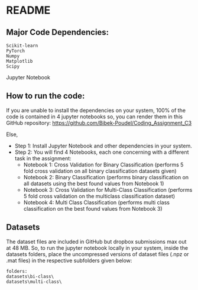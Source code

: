 # README

## Major Code Dependencies:
	Scikit-learn
	PyTorch
	Numpy
	Matplotlib
	Scipy
  Jupyter Notebook

## How to run the code:

If you are unable to install the dependencies on your system, 100% of the code is contained in 4 jupyter notebooks so, you can render them in this GitHub repository:
https://github.com/Bibek-Poudel/Coding_Assignment_C3

Else, 
  - Step 1: Install Jupyter Notebook and other dependencies in your system.
  - Step 2: You will find 4 Notebooks, each one concerning with a different task in the assignment:
    - Notebook 1: Cross Validation for Binary Classification (performs 5 fold cross validation on all binary classification datasets given)
    - Notebook 2: Binary Classification (performs binary classification on all datasets using the best found values from Notebook 1) 
    - Notebook 3: Cross Validation for Multi-Class Classification (performs 5 fold cross validation on the multiclass classification dataset)
    - Notebook 4: Multi Class Classification (performs multi class classification on the best found values from Notebook 3)


## Datasets
The dataset files are included in GitHub but dropbox submissions max out at 48 MB.
So, to run the jupyter notebook locally in your system, inside the datasets folders, place the uncompressed versions of dataset files (.npz or .mat files) in the respective subfolders given below:

    
    folders:
	datasets\bi-class\
	datasets\multi-class\

